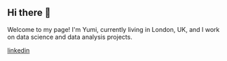 ## Hi there 👋
Welcome to my page!
I'm Yumi, currently living in London, UK, and I work on data science and data analysis projects.

[linkedin](www.linkedin.com/in/yumi-h)

<!--
**yumi-h-1/yumi-h-1** is a ✨ _special_ ✨ repository because its `README.md` (this file) appears on your GitHub profile.

Here are some ideas to get you started:

- 🔭 I’m currently working on ...
- 🌱 I’m currently learning ...
- 👯 I’m looking to collaborate on ...
- 🤔 I’m looking for help with ...
- 💬 Ask me about ...
- 📫 How to reach me: ...
- 😄 Pronouns: ...
- ⚡ Fun fact: ...
-->
